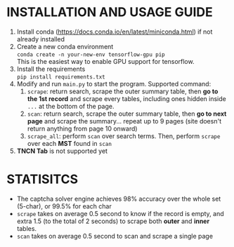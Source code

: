 # INSTALLATION AND USAGE GUIDE
1. Install conda (https://docs.conda.io/en/latest/miniconda.html) if not already installed
2. Create a new conda environment  
`conda create -n your-new-env tensorflow-gpu pip`  
This is the easiest way to enable GPU support for tensorflow.
3. Install the requirements  
`pip install requirements.txt`
4. Modify and run `main.py` to start the program. Supported command:
    1. `scrape`: return search, scrape the outer summary table, then **go to the 1st record** and scrape every tables, including ones hidden inside `...` at the bottom of the page.
    2. `scan`: return search, scrape the outer summary table, then **go to next page** and scrape the summary... repeat up to 9 pages (site doesn't return anything from page 10 onward)
    3. `scrape_all`: perform `scan` over search terms. Then, perform `scrape` over each **MST** found in `scan`
5. **TNCN Tab** is not supported yet

# STATISITCS
- The captcha solver engine achieves 98% accuracy over the whole set (5-char), or 99.5% for each char
- `scrape` takes on average 0.5 second to know if the record is empty, and extra 1.5 (to the total of 2 seconds) to scrape both **outer** and **inner** tables.
- `scan` takes on average 0.5 second to scan and scrape a single page
